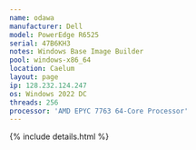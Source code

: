 ```yaml
---
name: odawa
manufacturer: Dell
model: PowerEdge R6525
serial: 47B6KH3
notes: Windows Base Image Builder
pool: windows-x86_64
location: Caelum
layout: page
ip: 128.232.124.247
os: Windows 2022 DC
threads: 256
processor: 'AMD EPYC 7763 64-Core Processor'
---
```

{% include details.html %} 

